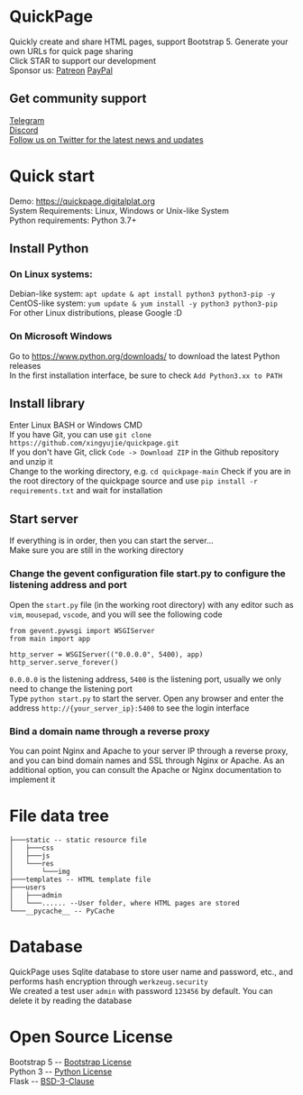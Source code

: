 # QuickPage
Quickly create and share HTML pages, support Bootstrap 5. Generate your own URLs for quick page sharing  
Click STAR to support our development  
Sponsor us: [Patreon](https://www.patreon.com/xingyujie)  [PayPal](https://paypal.me/xingyujie50)
## Get community support
[Telegram](https://t.me/digitalplatdev)  
[Discord](https://discord.gg/xhZhjcZd)  
[Follow us on Twitter for the latest news and updates](https://twitter.com/digitalplatdev)  
# Quick start
Demo: https://quickpage.digitalplat.org  
System Requirements: Linux, Windows or Unix-like System  
Python requirements: Python 3.7+  
## Install Python
### On Linux systems:
Debian-like system: `apt update & apt install python3 python3-pip -y`  
CentOS-like system: `yum update & yum install -y python3 python3-pip`  
For other Linux distributions, please Google :D
### On Microsoft Windows
Go to https://www.python.org/downloads/ to download the latest Python releases  
In the first installation interface, be sure to check `Add Python3.xx to PATH`
## Install library
Enter Linux BASH or Windows CMD  
If you have Git, you can use `git clone https://github.com/xingyujie/quickpage.git`  
If you don't have Git, click `Code -> Download ZIP` in the Github repository and unzip it  
Change to the working directory, e.g. `cd quickpage-main`
Check if you are in the root directory of the quickpage source and use `pip install -r requirements.txt` and wait for installation  
## Start server
If everything is in order, then you can start the server...  
Make sure you are still in the working directory  
### Change the gevent configuration file start.py to configure the listening address and port 
Open the `start.py` file (in the working root directory) with any editor such as `vim`, `mousepad`, `vscode`, and you will see the following code  
```
from gevent.pywsgi import WSGIServer
from main import app

http_server = WSGIServer(("0.0.0.0", 5400), app)
http_server.serve_forever()
```
`0.0.0.0` is the listening address, `5400` is the listening port, usually we only need to change the listening port  
Type `python start.py` to start the server. Open any browser and enter the address `http://{your_server_ip}:5400` to see the login interface
### Bind a domain name through a reverse proxy
You can point Nginx and Apache to your server IP through a reverse proxy, and you can bind domain names and SSL through Nginx or Apache. As an additional option, you can consult the Apache or Nginx documentation to implement it  
# File data tree
```
├───static -- static resource file
│   ├───css
│   ├───js
│   └───res
│       └───img
├───templates -- HTML template file
├───users
│   ├───admin
│   └───...... --User folder, where HTML pages are stored
└───__pycache__ -- PyCache
```
# Database
QuickPage uses Sqlite database to store user name and password, etc., and performs hash encryption through `werkzeug.security`  
We created a test user `admin` with password `123456` by default. You can delete it by reading the database  
# Open Source License
Bootstrap 5 -- [Bootstrap License](https://getbootstrap.com/docs/5.0/about/license/)  
Python 3 -- [Python License](https://docs.python.org/3/license.html)  
Flask -- [BSD-3-Clause](https://flask.palletsprojects.com/en/2.2.x/license/)  
